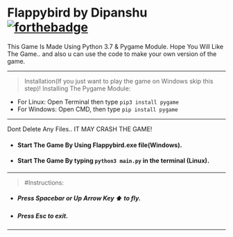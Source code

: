 # Flappybird by Dipanshu           [![forthebadge](https://forthebadge.com/images/badges/made-with-python.svg)](https://forthebadge.com)
This Game Is Made Using Python 3.7 & Pygame Module.
Hope You Will Like The Game.. and also u can use the code to make your own version of the game.

---
>Installation(If you just want to play the game on Windows skip this step)!
Installing The Pygame Module:
* For Linux: Open Terminal then type ```pip3 install pygame```
* For Windows: Open CMD, then type ```pip install pygame```
---
Dont Delete Any Files.. IT MAY CRASH THE GAME!

* #### Start The Game By Using Flappybird.exe file(Windows).
* #### Start The Game By typing ```python3 main.py```  in the terminal (Linux).
---

>#Instructions:
* ##### Press Spacebar or Up Arrow Key ⬆️ to fly.
* ##### Press Esc to exit.
---




